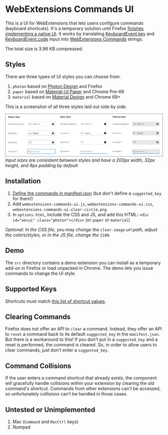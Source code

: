 # WebExtensions Commands UI
This is a UI for WebExtensions that lets users configure commands (keyboard shortcuts). It's a temporary solution until Firefox [finishes implementing a native UI](https://bugzilla.mozilla.org/show_bug.cgi?id=1303384).
It works by translating [KeyboardEvent.key](https://developer.mozilla.org/docs/Web/API/KeyboardEvent/key) and [KeyboardEvent.code](https://developer.mozilla.org/docs/Web/API/KeyboardEvent/code) input into [WebExtensions Commands](https://developer.mozilla.org/docs/Mozilla/Add-ons/WebExtensions/API/commands) strings.

The total size is 3.96 KB compressed.

## Styles
There are three types of UI styles you can choose from:

1. `photon` based on [Photon Design](https://design.firefox.com/photon/components/input-fields.html) and Firefox
2. `paper` based on [Material-UI Paper](https://material-ui.com/demos/text-fields/) and Chrome Pre-69
3. `material` based on [Material Design](https://material.io/design/components/text-fields.html) and Chrome 69+

This is a screenshot of all three styles laid out side by side.

![WebExtensions Commands UI](screenshot.png "Styles")
*Input sizes are consistent between styles and have a 200px width, 32px height, and 8px padding by default*

## Installation
1. [Define the commands in manifest.json](https://developer.mozilla.org/docs/Mozilla/Add-ons/WebExtensions/manifest.json/commands) (but don't define a `suggested_key` for them!)
2. Add `webextensions-commands-ui.js`, `webextensions-commands-ui.css`, `webextensions-commands-ui-clear-circle.png`
3. In `options.html`, include the CSS and JS, and add this HTML: `<div id="wecui" class="photon"></div>` (or `paper` or `material`)

*Optional: In the CSS file, you may change the `clear-image` url path, adjust the colors/styles, or in the JS file, change the `I18N`.*

## Demo
The `src` directory contains a demo extension you can install as a temporary add-on in Firefox or load unpacked in Chrome.
The demo lets you issue commands to change the UI style.

## Supported Keys
Shortcuts must match [this list of shortcut values](https://developer.mozilla.org/en-US/docs/Mozilla/Add-ons/WebExtensions/manifest.json/commands#Shortcut_values).

## Clearing Commands
Firefox does not offer an API to `clear` a command. Instead, they offer an API to `reset` a command back to its default `suggested_key` in the `manifest.json`.
But there is a workaround to this! If you don't put in a `suggested_key` and a reset is performed, the command is cleared.
So, in order to allow users to clear commands, just don't enter a `suggested_key`.

## Command Collisions
If the user enters a command shortcut that already exists, the component will gracefully handle collisions within your extension by clearing the old command's shortcut.
Commands from other extensions can't be accessed, so unfortunately collisions can't be handled in those cases.

## Untested or Unimplemented
1. Mac (`Command` and `MacCtrl` keys)
2. Numpad